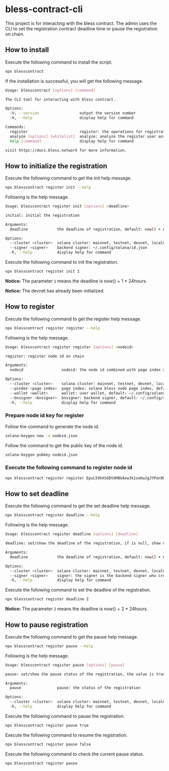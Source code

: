 
# bless-contract-cli

This project is for interacting with the bless contract. The admin uses the CLI to set the registration contract deadline time or pause the registration on chain.

## How to install

Execute the following command to install the script.

```bash
npx blesscontract
```

If the installation is successful, you will get the following message.

```bash
Usage: blesscontract [options] [command]

The CLI tool for interacting with bless contract.

Options:
  -V, --version                  output the version number
  -h, --help                     display help for command

Commands:
  register                       register: the operations for registration contract.
  analyze [options] [whitelist]  analyze: analyze the register user assets
  help [command]                 display help for command

visit https://docs.bless.network for more information.
```

## How to initialize the registration

Execute the following command to get the init help message.

```bash
npx blesscontract register init --help
```

Following is the help message.

```bash
Usage: blesscontract register init [options] <deadline>

initial: initial the registration

Arguments:
  deadline             the deadline of registration, default: now() + n * 24hours

Options:
  --cluster <cluster>  solana cluster: mainnet, testnet, devnet, localnet, <custom>
  --signer <signer>    backend signer: ~/.config/solana/id.json
  -h, --help           display help for command
```

Execute the following command to init the registration.

```bash
npx blesscontract register init 1
```

**Notice:** The parameter `1` means the deadline is now() + 1 * 24hours.

**Notice:** The devnet has already been initialized.

## How to register

Execute the following command to get the register help message.

```bash
npx blesscontract register register --help
```

Following is the help message.

```bash
Usage: blesscontract register register [options] <nodeid>

register: register node id on chain

Arguments:
  nodeid                 nodeid: the node id combined with page index as bless node id, nodeid must be base58 of 32 bytes

Options:
  --cluster <cluster>    solana cluster: mainnet, testnet, devnet, localnet, <custom>
  --pindex <page index>  page index: solana bless node page index, default: 0
  --wallet <wallet>      wallet: user wallet, default: ~/.config/solana/id.json
  --bnsigner <bnsigner>  bnsigner: backend signer, default: ~/.config/solana/id.json
  -h, --help             display help for command
```

### Prepare node id key for register

Follow the command to generate the node id.

```bash
solana-keygen new -o nodeid.json
```

Follow the command to get the public key of the node id.

```bash
solana-keygen pubkey nodeid.json
```

### Execute the following command to register node id

```bash
npx blesscontract register register EpuL59hXSGDt6M8UAxw3k1smXwJgJYPon9DUWC7agUcT
```

## How to set deadline

Execute the following command to get the set deadline help message.

```bash
npx blesscontract register deadline --help
```

Following is the help message.

```bash
Usage: blesscontract register deadline [options] [deadline]

deadline: set/show the deadline of the registration, if is null, show deadline

Arguments:
  deadline             the deadline of registration, default: now() + n * 24hours

Options:
  --cluster <cluster>  solana cluster: mainnet, testnet, devnet, localnet, <custom>
  --signer <signer>    signer: the signer is the backend signer who create the registration account on chain. default ~/.config/solana/id.json
  -h, --help           display help for command
```

Execute the following command to set the deadline of the registration.

```bash
npx blesscontract register deadline 2
```

**Notice:** The parameter `2` means the deadline is now() + 2 * 24hours.

## How to pause registration

Execute the following command to get the pause help message.

```bash
npx blesscontract register pause --help
```

Following is the help message.

```bash
Usage: blesscontract register pause [options] [pause]

pause: set/show the pause status of the registration, the value is true/false, if is null, show status

Arguments:
  pause                pause: the status of the registration

Options:
  --cluster <cluster>  solana cluster: mainnet, testnet, devnet, localnet, <custom>
  -h, --help           display help for command
```

Execute the following command to pause the registration.

```bash
npx blesscontract register pause true
```

Execute the following command to resume the registration.

```bash
npx blesscontract register pause false
```

Execute the following command to check the current pause status.

```bash
npx blesscontract register pause
```
